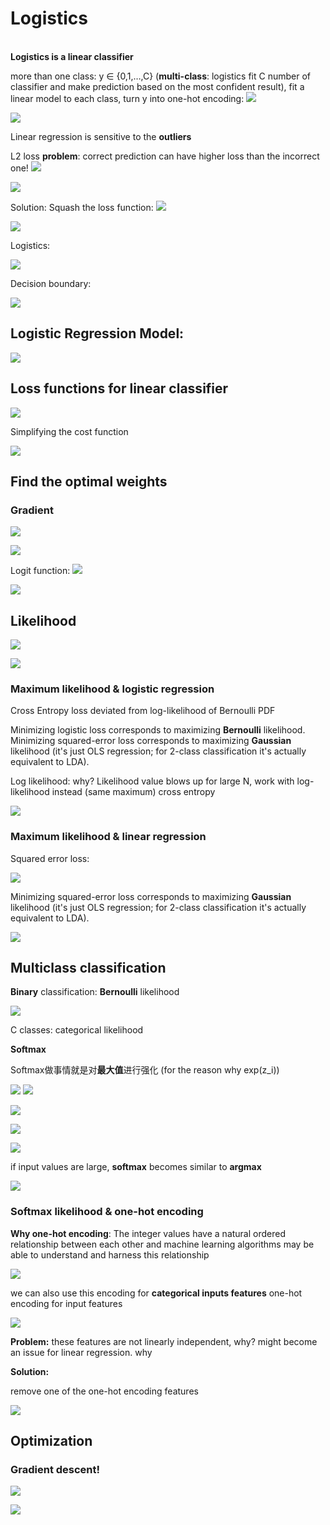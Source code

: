 # Logistics

\
**Logistics is a linear classifier**

more than one class:  y ∈ {0,1,…,C} (**multi-class**: logistics fit C number of classifier and make prediction based on the most confident result), fit a linear model to each class, turn y into one-hot encoding: ![](file:///C:/Users/ldhan/AppData/Local/Temp/msohtmlclip1/01/clip\_image002.jpg)

![](<.gitbook/assets/image (32).png>)

Linear regression is sensitive to the **outliers**

L2 loss **problem**: correct prediction can have higher loss than the incorrect one! ![](file:///C:/Users/ldhan/AppData/Local/Temp/msohtmlclip1/01/clip\_image004.jpg)

![](<.gitbook/assets/image (33).png>)

Solution: Squash the loss function: ![](file:///C:/Users/ldhan/AppData/Local/Temp/msohtmlclip1/01/clip\_image006.jpg)&#x20;

![](<.gitbook/assets/image (34).png>)

Logistics:

![](<.gitbook/assets/image (35).png>)

Decision boundary:

![](<.gitbook/assets/image (36).png>)

## Logistic Regression Model:

![](<.gitbook/assets/image (37).png>)

## Loss functions for linear classifier

![](<.gitbook/assets/image (38).png>)

Simplifying the cost function

![](<.gitbook/assets/image (39).png>)

## Find the optimal weights

### Gradient

![](<.gitbook/assets/image (40).png>)

![](<.gitbook/assets/image (85).png>)

Logit function: ![](file:///C:/Users/ldhan/AppData/Local/Temp/msohtmlclip1/01/clip\_image019.png)

![](<.gitbook/assets/image (41).png>)

## Likelihood

![](<.gitbook/assets/image (42).png>)

![](<.gitbook/assets/image (43).png>)

### Maximum likelihood & logistic regression

Cross Entropy loss deviated from log-likelihood of Bernoulli PDF

Minimizing logistic loss corresponds to maximizing **Bernoulli** likelihood. Minimizing squared-error loss corresponds to maximizing **Gaussian** likelihood (it's just OLS regression; for 2-class classification it's actually equivalent to LDA).

Log likelihood: why? Likelihood value blows up for large N, work with log-likelihood instead (same maximum) cross entropy

![](<.gitbook/assets/image (44).png>)

### Maximum likelihood & linear regression

Squared error loss:

![](<.gitbook/assets/image (45).png>)

Minimizing squared-error loss corresponds to maximizing **Gaussian** likelihood (it's just OLS regression; for 2-class classification it's actually equivalent to LDA).

![](<.gitbook/assets/image (82).png>)

## Multiclass classification

**Binary** classification: **Bernoulli** likelihood

![](<.gitbook/assets/image (46).png>)

C classes: categorical likelihood

**Softmax**

Softmax做事情就是对**最大值**进行强化 (for the reason why exp(z\_i))

![](file:///C:/Users/ldhan/AppData/Local/Temp/msohtmlclip1/01/clip\_image031.png) ![](file:///C:/Users/ldhan/AppData/Local/Temp/msohtmlclip1/01/clip\_image033.jpg)

![](<.gitbook/assets/image (47).png>)

![](<.gitbook/assets/image (48).png>)

![](<.gitbook/assets/image (49).png>)

if input values are large, **softmax** becomes similar to **argmax**

![](<.gitbook/assets/image (50).png>)

### Softmax likelihood & one-hot encoding

**Why one-hot encoding**: The integer values have a natural ordered relationship between each other and machine learning algorithms may be able to understand and harness this relationship

![](<.gitbook/assets/image (51).png>)

we can also use this encoding for **categorical inputs features**  one-hot encoding for input features

![](<.gitbook/assets/image (52).png>)

**Problem:** these features are not linearly independent, why? might become an issue for linear regression. why

**Solution:**

remove one of the one-hot encoding features

![](<.gitbook/assets/image (53).png>)

## Optimization

### Gradient descent!

![](<.gitbook/assets/image (54).png>)

![](<.gitbook/assets/image (55).png>)
